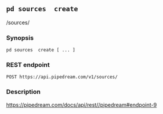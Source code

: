 ## `pd sources  create`

/sources/

### Synopsis

    pd sources  create [ ... ]

### REST endpoint

    POST https://api.pipedream.com/v1/sources/

### Description

https://pipedream.com/docs/api/rest//pipedream#endpoint-9

